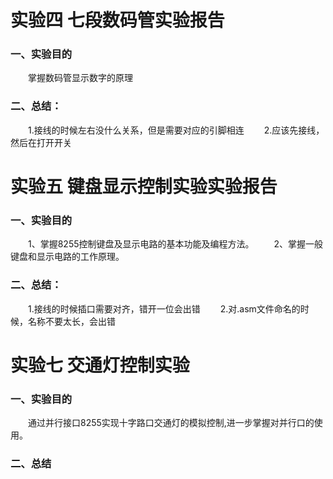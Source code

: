 # 实验四 七段数码管实验报告
### 一、实验目的
&emsp;&emsp;掌握数码管显示数字的原理

### 二、总结：
&emsp;&emsp;1.接线的时候左右没什么关系，但是需要对应的引脚相连
&emsp;&emsp;2.应该先接线，然后在打开开关


# 实验五 键盘显示控制实验实验报告
### 一、实验目的
&emsp;&emsp;1、掌握8255控制键盘及显示电路的基本功能及编程方法。
&emsp;&emsp;2、掌握一般键盘和显示电路的工作原理。
### 二、总结：
&emsp;&emsp;1.接线的时候插口需要对齐，错开一位会出错
&emsp;&emsp;2.对.asm文件命名的时候，名称不要太长，会出错
 
# 实验七 交通灯控制实验
### 一、实验目的
&emsp;&emsp;通过并行接口8255实现十字路口交通灯的模拟控制,进一步掌握对并行口的使用。
### 二、总结